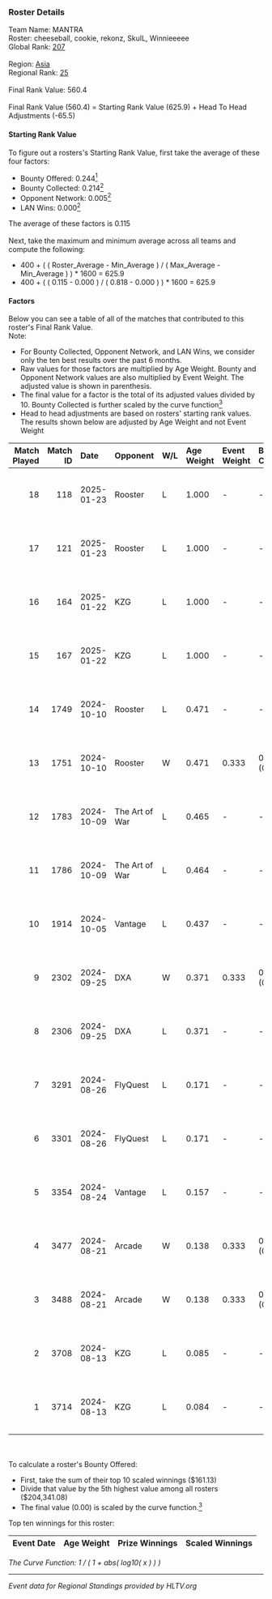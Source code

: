 ### Roster Details<br />
Team Name: MANTRA<br />
Roster: cheeseball, cookie, rekonz, SkulL, Winnieeeee<br />
Global Rank: [207](../../standings_global_2025_01_27.md)<br />
<br />
Region: [Asia]( ../../standings_asia_2025_01_27.md)<br />
Regional Rank: [25]( ../../standings_asia_2025_01_27.md)<br />
<br />
Final Rank Value:  560.4<br />
<br />
Final Rank Value (560.4) = Starting Rank Value (625.9) + Head To Head Adjustments (-65.5)<br />

#### Starting Rank Value<br />
To figure out a rosters's Starting Rank Value, first take the average of these four factors:<br />
- Bounty Offered: 0.244[<sup>1</sup>](#table2)
- Bounty Collected: 0.214[<sup>2</sup>](#table1)
- Opponent Network: 0.005[<sup>2</sup>](#table1)
- LAN Wins: 0.000[<sup>2</sup>](#table1)

The average of these factors is 0.115<br />
<br />
Next, take the maximum and minimum average across all teams and compute the following:<br />
- 400 + ( ( Roster_Average - Min_Average ) / ( Max_Average - Min_Average ) ) * 1600 = 625.9
- 400 + ( ( 0.115 - 0.000 ) / ( 0.818 - 0.000 ) ) * 1600 = 625.9


#### Factors<br />
Below you can see a table of all of the matches that contributed to this roster's Final Rank Value.<br />
Note:<br />

- For Bounty Collected, Opponent Network, and LAN Wins, we consider only the ten best results over the past 6 months.
- Raw values for those factors are multiplied by Age Weight. Bounty and Opponent Network values are also multiplied by Event Weight. The adjusted value is shown in parenthesis.
- The final value for a factor is the total of its adjusted values divided by 10. Bounty Collected is further scaled by the curve function[<sup>3</sup>](#curveFunction)
- Head to head adjustments are based on rosters' starting rank values. The results shown below are adjusted by Age Weight and not Event Weight
<span id="table1"></span><br />


| Match Played | Match ID | Date       | Opponent       | W/L | Age Weight | Event Weight | Bounty Collected | Opponent Network | LAN Wins  | H2H Adj. | Roster                                        |
| -: | -: | :- | :- | :- | :- | :- | :- | :- | :- | -: | :- |
|           18 |      118 | 2025-01-23 | Rooster        | L   | 1.000      | -            | -                | -                | -         |    -8.62 | cheeseball, cookie, rekonz, SkulL, Winnieeeee |
|           17 |      121 | 2025-01-23 | Rooster        | L   | 1.000      | -            | -                | -                | -         |    -9.26 | cheeseball, cookie, rekonz, SkulL, Winnieeeee |
|           16 |      164 | 2025-01-22 | KZG            | L   | 1.000      | -            | -                | -                | -         |   -13.07 | cheeseball, cookie, rekonz, SkulL, Winnieeeee |
|           15 |      167 | 2025-01-22 | KZG            | L   | 1.000      | -            | -                | -                | -         |   -14.25 | cheeseball, cookie, rekonz, SkulL, Winnieeeee |
|           14 |     1749 | 2024-10-10 | Rooster        | L   | 0.471      | -            | -                | -                | -         |    -5.74 | cheeseball, cookie, Reapz, rekonz, Winnieeeee |
|           13 |     1751 | 2024-10-10 | Rooster        | W   | 0.471      | 0.333        | 0.012 (0.002)    | 0.194 (0.030)    | 0 (0.000) |     9.33 | cheeseball, cookie, Reapz, rekonz, Winnieeeee |
|           12 |     1783 | 2024-10-09 | The Art of War | L   | 0.465      | -            | -                | -                | -         |    -6.08 | cheeseball, cookie, Reapz, rekonz, Winnieeeee |
|           11 |     1786 | 2024-10-09 | The Art of War | L   | 0.464      | -            | -                | -                | -         |    -6.32 | cheeseball, cookie, Reapz, rekonz, Winnieeeee |
|           10 |     1914 | 2024-10-05 | Vantage        | L   | 0.437      | -            | -                | -                | -         |    -9.57 | cheeseball, cookie, Reapz, rekonz, Winnieeeee |
|            9 |     2302 | 2024-09-25 | DXA            | W   | 0.371      | 0.333        | 0.001 (0.000)    | 0.080 (0.010)    | 0 (0.000) |     5.93 | cheeseball, cookie, Reapz, rekonz, Winnieeeee |
|            8 |     2306 | 2024-09-25 | DXA            | L   | 0.371      | -            | -                | -                | -         |    -5.88 | cheeseball, cookie, Reapz, rekonz, Winnieeeee |
|            7 |     3291 | 2024-08-26 | FlyQuest       | L   | 0.171      | -            | -                | -                | -         |    -0.13 | cheeseball, cookie, Reapz, rekonz, Winnieeeee |
|            6 |     3301 | 2024-08-26 | FlyQuest       | L   | 0.171      | -            | -                | -                | -         |    -0.13 | cheeseball, cookie, Reapz, rekonz, Winnieeeee |
|            5 |     3354 | 2024-08-24 | Vantage        | L   | 0.157      | -            | -                | -                | -         |    -3.36 | cheeseball, cookie, Reapz, rekonz, Winnieeeee |
|            4 |     3477 | 2024-08-21 | Arcade         | W   | 0.138      | 0.333        | 0.000 (0.000)    | 0.069 (0.003)    | 0 (0.000) |     2.08 | cheeseball, cookie, Reapz, rekonz, Winnieeeee |
|            3 |     3488 | 2024-08-21 | Arcade         | W   | 0.138      | 0.333        | 0.000 (0.000)    | 0.069 (0.003)    | 0 (0.000) |     2.10 | cheeseball, cookie, Reapz, rekonz, Winnieeeee |
|            2 |     3708 | 2024-08-13 | KZG            | L   | 0.085      | -            | -                | -                | -         |    -1.25 | cheeseball, cookie, mag1c, Reapz, Winnieeeee  |
|            1 |     3714 | 2024-08-13 | KZG            | L   | 0.084      | -            | -                | -                | -         |    -1.25 | cheeseball, cookie, mag1c, Reapz, Winnieeeee  |

<br />
<span id="table2"></span><br />
To calculate a roster's Bounty Offered:<br />

- First, take the sum of their top 10 scaled winnings ($161.13)
- Divide that value by the 5th highest value among all rosters ($204,341.08)
- The final value (0.00) is scaled by the curve function.[<sup>3</sup>](#curveFunction)

Top ten winnings for this roster:<br />

| Event Date | Age Weight | Prize Winnings | Scaled Winnings |
| :- | -: | :- | :- |


<span id="curveFunction"></span>_The Curve Function: 1 / ( 1 + abs( log10( x ) ) )_<br />

---
_Event data for Regional Standings provided by HLTV.org_<br />

